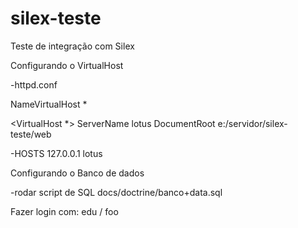 silex-teste
===========

Teste de integração com Silex


Configurando o VirtualHost

  -httpd.conf

   NameVirtualHost *
   
   <VirtualHost *>
    ServerName lotus
    DocumentRoot e:/servidor/silex-teste/web
  </VirtualHost>


  -HOSTS
  127.0.0.1 lotus
  
  
Configurando o Banco de dados

  -rodar script de SQL
    docs/doctrine/banco+data.sql
    
Fazer login com:
  edu / foo
  
  
  
  
  
  
  

